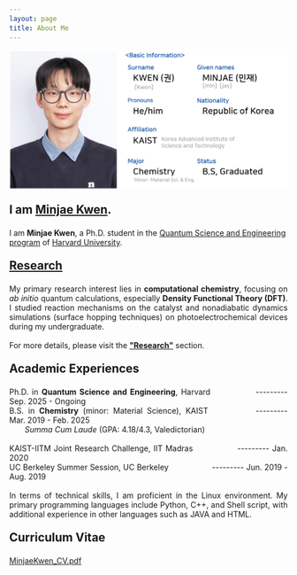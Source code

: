 ```yaml
---
layout: page
title: About Me
---
```


<!-- Research intro. & about me acad.+confer.+skill-->
<img src="/images/AboutMe.png" style="max-width: 100%; height: auto;" />

<p style="font-size: 150%;">
      <strong>I am <a href="/files/MinjaeKwen_CV.pdf">Minjae Kwen</a>.</strong>
</p>

I am <strong>Minjae Kwen</strong>, a Ph.D. student in the <a href="https://gsas.harvard.edu/program/quantum-science-and-engineering">Quantum Science and Engineering program</a> of <a href="https://www.harvard.edu/">Harvard University</a>.
<!--actively conducting research in the <a href="https://www.m-design-lab.net/">M-design Laboratory</a> under the guidance of <a href="https://chem.kaist.ac.kr/eng/faculty/view/id/20">Professor Hyungjun Kim</a>. -->

<p style="font-size: 150%;">
      <a href="https://minjaekwen.github.io/research/">
            <strong>Research</strong>
      </a>
</p>

<p style="text-align: justify;">
My primary research interest lies in <strong>computational chemistry</strong>, focusing on <i>ab initio</i> quantum calculations, especially <strong>Density Functional Theory (DFT)</strong>. I studied reaction mechanisms on the catalyst and nonadiabatic dynamics simulations (surface hopping techniques) on photoelectrochemical devices during my undergraduate.
<br><br>
For more details, please visit the <strong><a href="https://minjaekwen.github.io/research/">"Research"</a></strong> section.
</p>

<p style="font-size: 150%;">
      <strong>Academic Experiences</strong>
</p>

<p style="text-align: justify;">
Ph.D. in <strong>Quantum Science and Engineering</strong>, Harvard 
&emsp;&emsp;&emsp;&emsp;&emsp; --------- Sep. 2025 - Ongoing <br>
B.S. in <strong>Chemistry</strong> (minor: Material Science), KAIST
&emsp;&emsp;&emsp;&emsp;&emsp; --------- Mar. 2019 - Feb. 2025 <br>
&emsp;&emsp;<i>Summa Cum Laude</i> (GPA: 4.18/4.3, Valedictorian)
<br><br>
KAIST-IITM Joint Research Challenge, IIT Madras
&emsp;&emsp;&emsp;&emsp;&emsp; --------- Jan. 2020 <br>
UC Berkeley Summer Session, UC Berkeley
&emsp;&emsp;&emsp;&emsp;&emsp; --------- Jun. 2019 - Aug. 2019 <br>
<br>
In terms of technical skills, I am proficient in the Linux environment. 
My primary programming languages include Python, C++, and Shell script, with additional experience in other languages such as JAVA and HTML.
</p>

<!--
<p style="font-size: 150%;">
      <strong>Other Experiences</strong>
</p>

<p style="text-align: justify;">
For my alternative military service, I worked at <a href="https://dangaram-k.goegh.kr/dangaram-k/main.do">Dangaram Kindergarten</a> from May 2022 to February 2024. I cared for children with developmental disabilities and mental disorders. I received a <a href="/files/Certificate_of_Commendation.pdf"><strong>Certificate of Commendation</strong></a> for my dedicated social service. This experience helped me develop resilience and a positive approach to challenges.
<br><br>
I have been consistently involved in <a href="/files/Certificate_of_Volunteer(Feb2019-Feb2024).pdf"><strong>volunteer work</strong></a> since middle school. 
I have volunteered over 90 hours during my time at university.
<br><br>
I am passionate about sports, particularly baseball. I was a member of the <a href="https://www.instagram.com/kaistrookiesbb.1986/"><strong>KAIST baseball club "Rookie"</strong></a> for two years.
</p>
-->
<p style="font-size: 150%;">
      <strong>Curriculum Vitae</strong>
</p>

<a href="/files/MinjaeKwen_CV.pdf">MinjaeKwen_CV.pdf</a>


